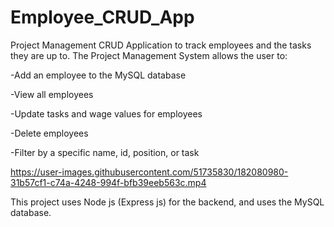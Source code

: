 # Employee_CRUD_App

Project Management CRUD Application to track employees and the tasks they are up to.
The Project Management System allows the user to:

-Add an employee to the MySQL database

-View all employees

-Update tasks and wage values for employees

-Delete employees

-Filter by a specific name, id, position, or task

https://user-images.githubusercontent.com/51735830/182080980-31b57cf1-c74a-4248-994f-bfb39eeb563c.mp4

This project uses Node js (Express js) for the backend, and uses the MySQL database. 
